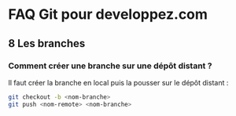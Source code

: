 # FAQ Git pour developpez.com

## 8 Les branches

### Comment créer une branche sur une dépôt distant ?

Il faut créer la branche en local puis la pousser sur le dépôt distant :

```bash
git checkout -b <nom-branche>
git push <nom-remote> <nom-branche>
```
